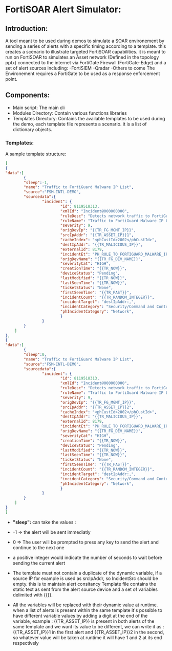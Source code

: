 # FortiSOAR Alert Simulator:
## Introduction:
A tool meant to be used during demos to simulate a SOAR environement by sending a series of alerts with a specific timing according to a template. this creates a scenario to illustrate targeted FortiSOAR capabilities.
it is meant to run on FortiSOAR to simulates an Asset network (Defined in the topology pptx) connected to the internet via FortiGate Firewall (FortiGate-Edge) and a set of alert sources including:
-FortiSIEM
-Qradar
-Others to come
The Environement requires a FortiGate to be used as a response enforcement point.

## Components:

- Main script: The main cli
- Modules Directory: Contain various functions libraries
- Templates Directory: Contains the available templates to be used during the demo, each template file represents a scenario. it is a list of dictionary objects.

### Templates:
A sample template structure:
```json
[
{
"data":[
		{
		"sleep":-1,
		"name": "Traffic to FortiGuard Malware IP List",
		"source":"FSM-INTL-DEMO",
		"sourcedata":{
			 	"incident": {
						"id": 8119518313,
						"xmlId": "Incident@000000000",
						"ruleDesc": "Detects network traffic to FortiGuard Blocked IP List",
						"ruleName": "Traffic to FortiGuard Malware IP List",
						"severity": 9,
						"origDevIp": "{{TR_FG_MGMT_IP}}",
						"srcIpAddr": "{{TR_ASSET_IP}}1",
						"cacheIndex": "<phCustId>2002</phCustId>",
						"destIpAddr": "{{TR_MALICIOUS_IP}}",
						"externalId": 8179,
						"incidentEt": "PH_RULE_TO_FORTIGUARD_MALWARE_IP",
						"origDevName": "{{TR_FG_DEV_NAME}}",
						"severityCat": "HIGH",
						"creationTime": "{{TR_NOW}}",
						"deviceStatus": "Pending",
						"lastModified": "{{TR_NOW}}",
						"lastSeenTime": "{{TR_NOW}}",
						"ticketStatus": "None",
						"firstSeenTime": "{{TR_PAST}}",
						"incidentCount": "{{TR_RANDOM_INTEGER}}",
						"incidentTarget": "destIpAddr:,",
						"incidentCategory": "Security/Command and Control",
						"phIncidentCategory": "Network",
						}
				}
		}
	]
},
{
"data":[
		{
		"sleep":0,
		"name": "Traffic to FortiGuard Malware IP List",
		"source":"FSM-INTL-DEMO",
		"sourcedata":{
			 	"incident": {
						"id": 8119518313,
						"xmlId": "Incident@000000000",
						"ruleDesc": "Detects network traffic to FortiGuard Blocked IP List",
						"ruleName": "Traffic to FortiGuard Malware IP List",
						"severity": 9,
						"origDevIp": "{{TR_FG_MGMT_IP}}",
						"srcIpAddr": "{{TR_ASSET_IP}}2",
						"cacheIndex": "<phCustId>2002</phCustId>",
						"destIpAddr": "{{TR_MALICIOUS_IP}}",
						"externalId": 8179,
						"incidentEt": "PH_RULE_TO_FORTIGUARD_MALWARE_IP",
						"origDevName": "{{TR_FG_DEV_NAME}}",
						"severityCat": "HIGH",
						"creationTime": "{{TR_NOW}}",
						"deviceStatus": "Pending",
						"lastModified": "{{TR_NOW}}",
						"lastSeenTime": "{{TR_NOW}}",
						"ticketStatus": "None",
						"firstSeenTime": "{{TR_PAST}}",
						"incidentCount": "{{TR_RANDOM_INTEGER}}",
						"incidentTarget": "destIpAddr:,",
						"incidentCategory": "Security/Command and Control",
						"phIncidentCategory": "Network",
						}
				}
		}
	]
}
]
```
- __"sleep":__ can take the values : 
- -1 => the alert will be sent immediatly 
- 0 => The user will be prompted to press any key to send the alert and continue to the next one
- a positive integer would indicate the number of seconds to wait before sending the current alert

- The template must not contain a duplicate of the dynamic variable, if a source IP for example is used as srcIpAddr, 
so IncidentSrc should be empty. this is to maintain alert consitancy
Template file contains the static text as sent from the alert source device and a set of variables delimited with {{}}. 
- All the variables will be replaced with their dynamic value at runtime. when a list of alerts is present within the same template it's possible to have different variable values
by adding a digit at the end of the variable, example : {{TR_ASSET_IP}} is present in both alerts of the same template and we want its value to be different, 
we can write it as : {{TR_ASSET_IP}}1 in the first alert and {{TR_ASSET_IP}}2 in the second, so whatever value will be taken at runtime it will have 1 and 2 
at its end respectively 
